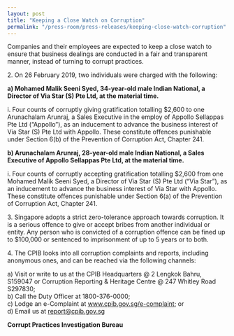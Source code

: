 ```yaml
---
layout: post
title: "Keeping a Close Watch on Corruption"
permalink: "/press-room/press-releases/keeping-close-watch-corruption"
---
```

Companies and their employees are expected to keep a close watch to ensure that business dealings are conducted in a fair and transparent manner, instead of turning to corrupt practices.

2\.       On 26 February 2019, two individuals were charged with the following:

**a) Mohamed Malik Seeni Syed, 34-year-old male Indian National, a Director of Via Star (S) Pte Ltd, at the material time.**

i. Four counts of corruptly giving gratification totalling $2,600 to one Arunachalam Arunraj, a Sales Executive in the employ of Appollo Sellappas Pte Ltd (“Appollo”), as an inducement to advance the business interest of Via Star (S) Pte Ltd with Appollo. These constitute offences punishable under Section 6(b) of the Prevention of Corruption Act, Chapter 241.

**b) Arunachalam Arunraj, 28-year-old male Indian National, a Sales Executive of Appollo Sellappas Pte Ltd, at the material time.**

i. Four counts of corruptly accepting gratification totalling $2,600 from one Mohamed Malik Seeni Syed, a Director of Via Star (S) Pte Ltd (“Via Star”), as an inducement to advance the business interest of Via Star with Appollo. These constitute offences punishable under Section 6(a) of the Prevention of Corruption Act, Chapter 241. 

3\.        Singapore adopts a strict zero-tolerance approach towards corruption. It is a serious offence to give or accept bribes from another individual or entity. Any person who is convicted of a corruption offence can be fined up to $100,000 or sentenced to imprisonment of up to 5 years or to both.
 
4\.        The CPIB looks into all corruption complaints and reports, including anonymous ones, and can be reached via the following channels:

a) Visit or write to us at the CPIB Headquarters @ 2 Lengkok Bahru, S159047 or Corruption Reporting & Heritage Centre @ 247 Whitley Road S297830;<br />
b) Call the Duty Officer at 1800-376-0000;<br />
c) Lodge an e-Complaint at <a href="https://www.cpib.gov.sg/e-complaint"><span style="color: #0066cc;">www.cpib.gov.sg/e-complaint</span></a>; or<br />
d) Email us at <a class="spamspan" href="mailto:report@cpib.gov.sg">report@cpib.gov.sg</a>

**Corrupt Practices Investigation Bureau**
